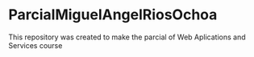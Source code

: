# ParcialMiguelAngelRiosOchoa
This repository was created to make the parcial of Web Aplications and Services course
